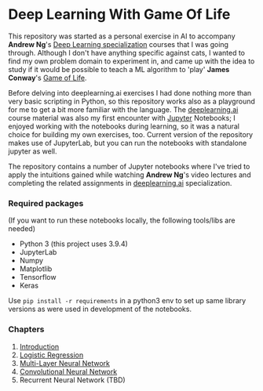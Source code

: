 # Deep Learning With Game Of Life

This repository was started as a personal exercise in AI to accompany **Andrew Ng**'s [Deep Learning specialization](https://www.deeplearning.ai/) courses that I was going through. Although I don't have anything specific against cats, I wanted to find my own problem domain to experiment in, and came up with the idea to study if it would be possible to teach a ML algorithm to 'play' **James Conway**'s [Game of Life](https://en.wikipedia.org/wiki/Conway%27s_Game_of_Life).

Before delving into deeplearning.ai exercises I had done nothing more than very basic scripting in Python, so this repository works also as a playground for me to get a bit more familiar with the language. The [deeplearning.ai](https://www.deeplearning.ai) course material was also my first encounter with [Jupyter](http://jupyter.org/) Notebooks; I enjoyed working with the notebooks during learning, so it was a natural choice for building my own exercises, too. Current version of the repository makes use of JupyterLab, but you can run the notebooks with standalone jupyter as well.

The repository contains a number of Jupyter notebooks where I've tried to apply the intuitions gained while watching **Andrew Ng**'s video lectures and completing the related assignments in [deeplearning.ai](https://www.deeplearning.ai) specialization.

### Required packages

(If you want to run these notebooks locally, the following tools/libs are needed)

- Python 3 (this project uses 3.9.4)
- JupyterLab
- Numpy
- Matplotlib
- Tensorflow
- Keras

Use `pip install -r requirements` in a python3 env to set up same library versions as were used in development of the notebooks.

### Chapters

1. [Introduction](GOL_Intro.ipynb)
2. [Logistic Regression](GOL_LR.ipynb)
3. [Multi-Layer Neural Network](GOL_NN.ipynb)
4. [Convolutional Neural Network](GOL_CNN.ipynb)
5. Recurrent Neural Network (TBD)
